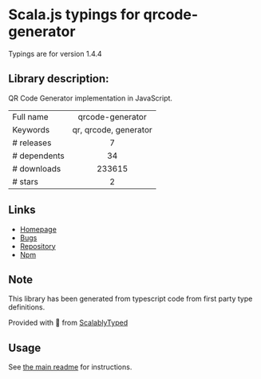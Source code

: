 
# Scala.js typings for qrcode-generator

Typings are for version 1.4.4

## Library description:
QR Code Generator implementation in JavaScript.

|                    |                 |
| ------------------ | :-------------: |
| Full name          | qrcode-generator |
| Keywords           | qr, qrcode, generator |
| # releases         | 7 |
| # dependents       | 34 |
| # downloads        | 233615 |
| # stars            | 2 |

## Links
- [Homepage](https://github.com/kazuhikoarase/qrcode-generator#readme)
- [Bugs](https://github.com/kazuhikoarase/qrcode-generator/issues)
- [Repository](https://github.com/kazuhikoarase/qrcode-generator)
- [Npm](https://www.npmjs.com/package/qrcode-generator)
    


## Note
This library has been generated from typescript code from first party type definitions.

Provided with :purple_heart: from [ScalablyTyped](https://github.com/oyvindberg/ScalablyTyped)

## Usage
See [the main readme](../../readme.md) for instructions.


